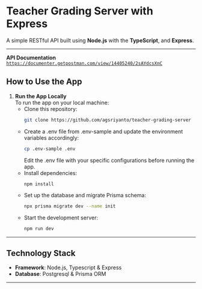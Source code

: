 # Teacher Grading Server with Express

A simple RESTful API built using **Node.js** with the **TypeScript**, and **Express**.

---
**API Documentation**  
  [`https://documenter.getpostman.com/view/14405240/2sAYdcsXnC`](https://documenter.getpostman.com/view/14405240/2sAYdcsXnC) 


## **How to Use the App**

1. **Run the App Locally**  
   To run the app on your local machine:  
   - Clone this repository:  
     ```bash
     git clone https://github.com/agsriyanto/teacher-grading-server
     ```  
   - Create a .env file from .env-sample and update the environment variables accordingly:
     ```bash
     cp .env-sample .env
     ```  
     Edit the .env file with your specific configurations before running the app.
   - Install dependencies:  
     ```bash
     npm install
     ```  
   - Set up the database and migrate Prisma schema: 
     ```bash
     npx prisma migrate dev --name init
     ```  
   - Start the development server:  
     ```bash
     npm run dev
     ```  

---

## **Technology Stack**

- **Framework**: Node.js, Typescript & Express
- **Database**: Postgresql & Prisma ORM


---
